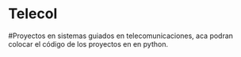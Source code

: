 # TelecoI
#Proyectos  en sistemas  guiados en telecomunicaciones, aca podran colocar el código de los proyectos en  en python.
